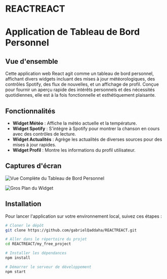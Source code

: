 # REACTREACT
# Application de Tableau de Bord Personnel

## Vue d'ensemble
Cette application web React agit comme un tableau de bord personnel, affichant divers widgets incluant des mises à jour météorologiques, des contrôles Spotify, des flux de nouvelles, et un affichage de profil. Conçue pour fournir un aperçu rapide des intérêts personnels et des nécessités quotidiennes, elle est à la fois fonctionnelle et esthétiquement plaisante.

## Fonctionnalités
- **Widget Météo** : Affiche la météo actuelle et la température.
- **Widget Spotify** : S'intègre à Spotify pour montrer la chanson en cours avec des contrôles de lecture.
- **Widget Actualités** : Agrège les actualités de diverses sources pour des mises à jour rapides.
- **Widget Profil** : Montre les informations du profil utilisateur.

## Captures d'écran
![Vue Complète du Tableau de Bord Personnel](https://github.com/gabrielQaddaha/REACTREACT/assets/115455065/c9515406-7ec9-4fb2-b72e-2cd940389c51)

![Gros Plan du Widget](https://github.com/gabrielQaddaha/REACTREACT/assets/115455065/80fcede9-a599-48a0-a558-5770403d4948)


## Installation

Pour lancer l'application sur votre environnement local, suivez ces étapes :

```bash
# Cloner le dépôt
git clone https://github.com/gabrielQaddaha/REACTREACT.git

# Aller dans le répertoire du projet
cd REACTREACT/my_free_project

# Installer les dépendances
npm install

# Démarrer le serveur de développement
npm start
